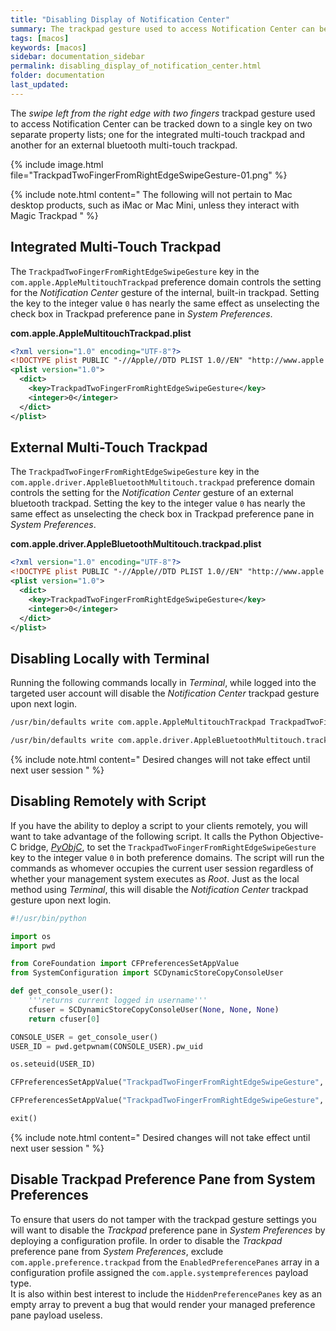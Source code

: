```yaml
---
title: "Disabling Display of Notification Center"
summary: The trackpad gesture used to access Notification Center can be disabled locally by a set of terminal commands or remotely by a script.
tags: [macos]
keywords: [macos]
sidebar: documentation_sidebar
permalink: disabling_display_of_notification_center.html
folder: documentation
last_updated:
---
```


The _swipe left from the right edge with two fingers_ trackpad gesture used to access Notification Center can be tracked down to a single key on two separate property lists; one for the integrated multi-touch trackpad and another for an external bluetooth multi-touch trackpad.

{% include image.html file="TrackpadTwoFingerFromRightEdgeSwipeGesture-01.png" %}

{% include note.html content="
The following will not pertain to Mac desktop products, such as iMac or Mac Mini, unless they interact with Magic Trackpad
" %}

## Integrated Multi-Touch Trackpad

The `TrackpadTwoFingerFromRightEdgeSwipeGesture` key in the `com.apple.AppleMultitouchTrackpad` preference domain controls the setting for the _Notification Center_ gesture of the internal, built-in trackpad. Setting the key to the integer value `0` has nearly the same effect as unselecting the check box in Trackpad preference pane in _System Preferences_.

**com.apple.AppleMultitouchTrackpad.plist**
```xml
<?xml version="1.0" encoding="UTF-8"?>
<!DOCTYPE plist PUBLIC "-//Apple//DTD PLIST 1.0//EN" "http://www.apple.com/DTDs/PropertyList-1.0.dtd">
<plist version="1.0">
  <dict>
    <key>TrackpadTwoFingerFromRightEdgeSwipeGesture</key>
    <integer>0</integer>
  </dict>
</plist>
```

## External Multi-Touch Trackpad

The `TrackpadTwoFingerFromRightEdgeSwipeGesture` key in the `com.apple.driver.AppleBluetoothMultitouch.trackpad` preference domain controls the setting for the _Notification Center_ gesture of an external bluetooth trackpad. Setting the key to the integer value `0` has nearly the same effect as unselecting the check box in Trackpad preference pane in _System Preferences_.

**com.apple.driver.AppleBluetoothMultitouch.trackpad.plist**
```xml
<?xml version="1.0" encoding="UTF-8"?>
<!DOCTYPE plist PUBLIC "-//Apple//DTD PLIST 1.0//EN" "http://www.apple.com/DTDs/PropertyList-1.0.dtd">
<plist version="1.0">
  <dict>
    <key>TrackpadTwoFingerFromRightEdgeSwipeGesture</key>
    <integer>0</integer>
  </dict>
</plist>
```

## Disabling Locally with Terminal

Running the following commands locally in _Terminal_, while logged into the targeted user account will disable the _Notification Center_ trackpad gesture upon next login.

```sh
/usr/bin/defaults write com.apple.AppleMultitouchTrackpad TrackpadTwoFingerFromRightEdgeSwipeGesture -int 0
```

```sh
/usr/bin/defaults write com.apple.driver.AppleBluetoothMultitouch.trackpad TrackpadTwoFingerFromRightEdgeSwipeGesture -int 0
```

{% include note.html content="
Desired changes will not take effect until next user session
" %}

## Disabling Remotely with Script

If you have the ability to deploy a script to your clients remotely, you will want to take advantage of the following script. It calls the Python Objective-C bridge, [_PyObjC_](https://pythonhosted.org/pyobjc/), to set the ```TrackpadTwoFingerFromRightEdgeSwipeGesture``` key to the integer value `0` in both preference domains. The script will run the commands as whomever occupies the current user session regardless of whether your management system executes as _Root_. Just as the local method using _Terminal_, this will disable the _Notification Center_ trackpad gesture upon next login.
```py
#!/usr/bin/python

import os
import pwd

from CoreFoundation import CFPreferencesSetAppValue
from SystemConfiguration import SCDynamicStoreCopyConsoleUser

def get_console_user():
    '''returns current logged in username'''
    cfuser = SCDynamicStoreCopyConsoleUser(None, None, None)
    return cfuser[0]

CONSOLE_USER = get_console_user()
USER_ID = pwd.getpwnam(CONSOLE_USER).pw_uid

os.seteuid(USER_ID)

CFPreferencesSetAppValue("TrackpadTwoFingerFromRightEdgeSwipeGesture", 0, "com.apple.AppleMultitouchTrackpad")

CFPreferencesSetAppValue("TrackpadTwoFingerFromRightEdgeSwipeGesture", 0, "com.apple.driver.AppleBluetoothMultitouch.trackpad")

exit()
```
{% include note.html content="
Desired changes will not take effect until next user session
" %}

## Disable Trackpad Preference Pane from System Preferences

To ensure that users do not tamper with the trackpad gesture settings you will want to disable the _Trackpad_ preference pane in _System Preferences_ by deploying a configuration profile. In order to disable the _Trackpad_ preference pane from _System Preferences_, exclude `com.apple.preference.trackpad` from the `EnabledPreferencePanes` array in a configuration profile assigned the `com.apple.systempreferences` payload type.  
It is also within best interest to include the `HiddenPreferencePanes` key as an empty array to prevent a bug that would render your managed preference pane payload useless.
